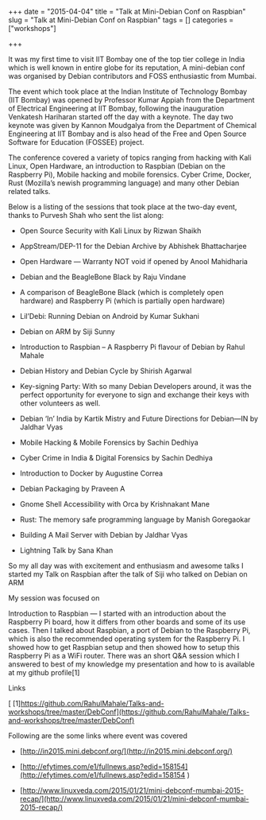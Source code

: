 +++ 
date = "2015-04-04"
title = "Talk at Mini-Debian Conf on Raspbian"
slug = "Talk at Mini-Debian Conf on Raspbian" 
tags = []
categories = ["workshops"]

+++

It was my first time to visit IIT Bombay one of the top tier college in India which is well known in entire globe for its reputation, A mini-debian conf was organised by Debian contributors and FOSS enthusiastic from Mumbai.

The event which took place at the Indian Institute of Technology Bombay (IIT Bombay) was opened by Professor Kumar Appiah from the Department of Electrical Engineering at IIT Bombay, following the inauguration Venkatesh Hariharan started off the day with a keynote. The day two keynote was given by Kannon Moudgalya from the Department of Chemical Engineering at IIT Bombay and is also head of the Free and Open Source Software for Education (FOSSEE) project.

The conference covered a variety of topics ranging from hacking with Kali Linux, Open Hardware, an introduction to Raspbian (Debian on the Raspberry Pi), Mobile hacking and mobile forensics. Cyber Crime, Docker, Rust (Mozilla’s newish programming language) and many other Debian related talks.

Below is a listing of the sessions that took place at the two-day event, thanks to Purvesh Shah who sent the list along:

* Open Source Security with Kali Linux by Rizwan Shaikh

* AppStream/DEP-11 for the Debian Archive by Abhishek Bhattacharjee

* Open Hardware — Warranty NOT void if opened by Anool Mahidharia

* Debian and the BeagleBone Black by Raju Vindane

* A comparison of BeagleBone Black (which is completely open hardware) and Raspberry Pi (which is partially open hardware)

* Lil’Debi: Running Debian on Android by Kumar Sukhani

* Debian on ARM by Siji Sunny

* Introduction to Raspbian – A Raspberry Pi flavour of Debian by Rahul Mahale

* Debian History and Debian Cycle by Shirish Agarwal

* Key-signing Party: With so many Debian Developers around, it was the perfect opportunity for everyone to sign and exchange their keys with other volunteers as well.

* Debian ‘In’ India by Kartik Mistry and Future Directions for Debian—IN by Jaldhar Vyas

* Mobile Hacking & Mobile Forensics by Sachin Dedhiya

* Cyber Crime in India & Digital Forensics by Sachin Dedhiya

* Introduction to Docker by Augustine Correa

* Debian Packaging by Praveen A

* Gnome Shell Accessibility with Orca by Krishnakant Mane

* Rust: The memory safe programming language by Manish Goregaokar

* Building A Mail Server with Debian by Jaldhar Vyas

* Lightning Talk by Sana Khan

  
So my all day was with excitement and enthusiasm and awesome talks I started my Talk on Raspbian after the talk of Siji who talked on Debian on ARM

My session was focused on

Introduction to Raspbian — I started with an introduction about the Raspberry Pi board, how it differs from other boards and some of its use cases. Then I talked about Raspbian, a port of Debian to the Raspberry Pi, which is also the recommended operating system for the Raspberry Pi. I showed how to get Raspbian setup and then showed how to setup this Raspberry Pi as a WiFi router. There was an short Q&A session which I answered to best of my knowledge my presentation and how to is available at my github profile[1]

Links

[ [1]https://github.com/RahulMahale/Talks-and-workshops/tree/master/DebConf](https://github.com/RahulMahale/Talks-and-workshops/tree/master/DebConf)

Following are the some links where event was covered

* [http://in2015.mini.debconf.org/](http://in2015.mini.debconf.org/)

* [http://efytimes.com/e1/fullnews.asp?edid=158154](http://efytimes.com/e1/fullnews.asp?edid=158154
)

* [http://www.linuxveda.com/2015/01/21/mini-debconf-mumbai-2015-recap/](http://www.linuxveda.com/2015/01/21/mini-debconf-mumbai-2015-recap/)
